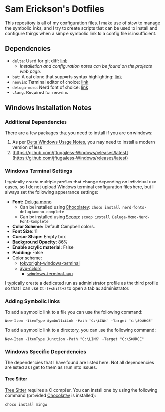 # Sam Erickson's Dotfiles

This repository is all of my configuration files. I make use of stow to manage the symbolic links, and I try to create
scripts that can be used to install and configure things when a simple symbolic link to a config file is insufficient.

## Dependencies

- `delta`: Used for git diff: [link](https://github.com/dandavison/delta)
  - *Installation and configuration notes can be found on the projects web page.*
- `bat`: A cat clone that supports syntax highlighting: [link](https://github.com/sharkdp/bat)
- `neovim`: Terminal editor of choice: [link](https://neovim.io/)
- `deluga-mono`: Nerd font of choice: [link](https://github.com/adam7/delugia-code)
- `clang`: Required for neovim.

## Windows Installation Notes

### Additional Dependencies

There are a few packages that you need to install if you are on windows:

1. As per [Delta Windows Usage Notes](https://dandavison.github.io/delta/tips-and-tricks/using-delta-on-windows.html), you may need to install a modern version of less
1. [https://github.com/jftuga/less-Windows/releases/latest](https://github.com/jftuga/less-Windows/releases/latest)

### Windows Terminal Settings

I typically create multiple profiles that change depending on individual use cases, so I do not upload Windows terminal
configuration files here, but I always set the following appearance settings:

- **Font:** [Deluga mono](https://github.com/adam7/delugia-code)
  - Can be installed using [Chocolatey](https://chocolatey.org/install):
    `choco install nerd-fonts-delugiamono-complete`
  - Can be installed using [Scoop](https://scoop.sh/):
    `scoop install Deluga-Mono-Nerd-Font-Complete`
- **Color Scheme:** Default Campbell colors.
- **Font Size**: 11
- **Cursor Shape:** Empty box
- **Background Opacity:** 86%
- **Enable acrylic material:** False
- **Padding:** False
- Color scheme:
  - [tokyonight-windows-terminal](https://github.com/jiyometrik/tokyonight-windows-terminal)
  - [ayu-colors](https://github.com/ayu-theme/ayu-colors)
    - [windows-terminal-ayu](https://gist.github.com/joshtynjala/10dbdd4e449027fe9723b1d9f553c0bd)

I typically create a dedicated run as administrator profile as the third profile so that I can use `Ctrl+shift+3` to
open a tab as administrator.

### Adding Symbolic links

To add a symbolic link to a file you can use the following command:

```pwsh
New-Item -ItemType SymbolicLink -Path "C:\LINK" -Target "C:\SOURCE"
```

To add a symbolic link to a directory, you can use the following command:

```pwsh
New-Item -ItemType Junction -Path "C:\LINK" -Target "C:\SOURCE"
```

### Windows Specific Dependencies

The dependencies that I have found are listed here. Not all dependencies are
listed as I get to them as I run into issues.

#### Tree Sitter

[Tree Sitter](https://github.com/nvim-treesitter/nvim-treesitter/wiki/Windows-support)
requires a C compiler. You can install one by using the following command (provided
[Chocolatey](https://chocolatey.org/install) is installed):

```bash
choco install mingw
```
